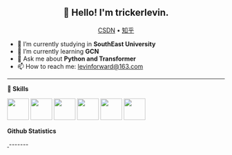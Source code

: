 <h2 align="center">👋 Hello! I'm trickerlevin.</h2>
<p align="center">
  <a href="https://blog.csdn.net/good18Levin?type=blog">CSDN</a> •
  <a href="https://www.zhihu.com/people/yang-luo-hao-ka">知乎</a>
</p>


- 🔭 I’m currently studying in **SouthEast University**
- 🌱 I’m currently learning **GCN**
- 💬 Ask me about **Python and Transformer**
- 📫 How to reach me: levinforward@163.com

-------

**📝 Skills**
<!--START:Skills-->
<code><img height="50" src="https://simpleicons.org/icons/mysql.svg"></code>
<code><img height="50" src="https://cdn.jsdelivr.net/npm/simple-icons@v5/icons/tensorflow.svg"></code>
<code><img height="50" src="https://cdn.jsdelivr.net/npm/simple-icons@v5/icons/pytorch.svg"></code>
<code><img height="50" src="https://cdn.jsdelivr.net/npm/simple-icons@v5/icons/python.svg"></code>
<code><img height="50" src="https://cdn.jsdelivr.net/npm/simple-icons@v5/icons/java.svg"></code>
<code><img height="50" src="https://cdn.jsdelivr.net/npm/simple-icons@v5/icons/vuedotjs.svg"></code>
<!--END:Skills-->


**Github Statistics**
<!--START:Statistics-->
<a href="https://github.com/anuraghazra/github-readme-stats">
  <img aligh="center" href="https://github-readme-stats.vercel.app/api?username=trickerlevin&show_icons=true&theme=dark" />
</a>
<!--END:Statistics-->
-------

